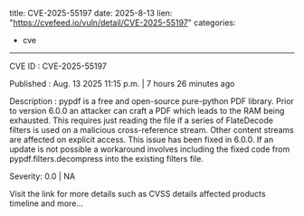  
title: CVE-2025-55197
date: 2025-8-13
lien: "https://cvefeed.io/vuln/detail/CVE-2025-55197"
categories:
  - cve
---

CVE ID : CVE-2025-55197

Published :  Aug. 13
2025
11:15 p.m. | 7 hours
26 minutes ago

Description : pypdf is a free and open-source pure-python PDF library. Prior to version 6.0.0
an attacker can craft a PDF which leads to the RAM being exhausted. This requires just reading the file if a series of FlateDecode filters is used on a malicious cross-reference stream. Other content streams are affected on explicit access. This issue has been fixed in 6.0.0. If an update is not possible
a workaround involves including the fixed code from pypdf.filters.decompress into the existing filters file.

Severity: 0.0 | NA

Visit the link for more details
such as CVSS details
affected products
timeline
and more...
